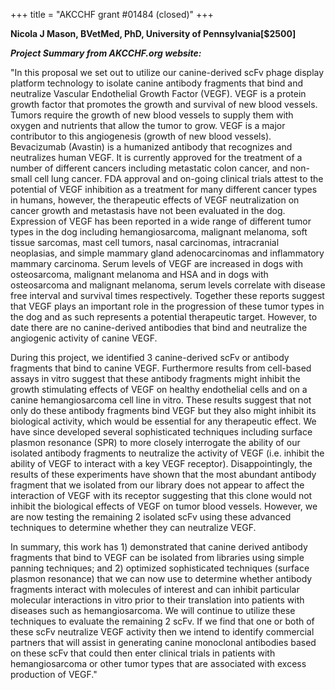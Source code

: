+++
title = "AKCCHF grant #01484 (closed)"
+++

**Nicola J Mason, BVetMed, PhD, University of Pennsylvania\[\$2500\]**

***Project Summary from AKCCHF.org website:***

"In this proposal we set out to utilize our canine-derived scFv phage
display platform technology to isolate canine antibody fragments that
bind and neutralize Vascular Endothelial Growth Factor (VEGF). VEGF is a
protein growth factor that promotes the growth and survival of new blood
vessels. Tumors require the growth of new blood vessels to supply them
with oxygen and nutrients that allow the tumor to grow. VEGF is a major
contributor to this angiogenesis (growth of new blood vessels).
Bevacizumab (Avastin) is a humanized antibody that recognizes and
neutralizes human VEGF. It is currently approved for the treatment of a
number of different cancers including metastatic colon cancer, and
non-small cell lung cancer. FDA approval and on-going clinical trials
attest to the potential of VEGF inhibition as a treatment for many
different cancer types in humans, however, the therapeutic effects of
VEGF neutralization on cancer growth and metastasis have not been
evaluated in the dog. Expression of VEGF has been reported in a wide
range of different tumor types in the dog including hemangiosarcoma,
malignant melanoma, soft tissue sarcomas, mast cell tumors, nasal
carcinomas, intracranial neoplasias, and simple mammary gland
adenocarcinomas and inflammatory mammary carcinoma. Serum levels of VEGF
are increased in dogs with osteosarcoma, malignant melanoma and HSA and
in dogs with osteosarcoma and malignant melanoma, serum levels correlate
with disease free interval and survival times respectively. Together
these reports suggest that VEGF plays an important role in the
progression of these tumor types in the dog and as such represents a
potential therapeutic target. However, to date there are no
canine-derived antibodies that bind and neutralize the angiogenic
activity of canine VEGF.

During this project, we identified 3 canine-derived scFv or antibody
fragments that bind to canine VEGF. Furthermore results from cell-based
assays in vitro suggest that these antibody fragments might inhibit the
growth stimulating effects of VEGF on healthy endothelial cells and on a
canine hemangiosarcoma cell line in vitro. These results suggest that
not only do these antibody fragments bind VEGF but they also might
inhibit its biological activity, which would be essential for any
therapeutic effect. We have since developed several sophisticated
techniques including surface plasmon resonance (SPR) to more closely
interrogate the ability of our isolated antibody fragments to neutralize
the activity of VEGF (i.e. inhibit the ability of VEGF to interact with
a key VEGF receptor). Disappointingly, the results of these experiments
have shown that the most abundant antibody fragment that we isolated
from our library does not appear to affect the interaction of VEGF with
its receptor suggesting that this clone would not inhibit the biological
effects of VEGF on tumor blood vessels. However, we are now testing the
remaining 2 isolated scFv using these advanced techniques to determine
whether they can neutralize VEGF.

In summary, this work has 1) demonstrated that canine derived antibody
fragments that bind to VEGF can be isolated from libraries using simple
panning techniques; and 2) optimized sophisticated techniques (surface
plasmon resonance) that we can now use to determine whether antibody
fragments interact with molecules of interest and can inhibit particular
molecular interactions in vitro prior to their translation into patients
with diseases such as hemangiosarcoma. We will continue to utilize these
techniques to evaluate the remaining 2 scFv. If we find that one or both
of these scFv neutralize VEGF activity then we intend to identify
commercial partners that will assist in generating canine monoclonal
antibodies based on these scFv that could then enter clinical trials in
patients with hemangiosarcoma or other tumor types that are associated
with excess production of VEGF."
